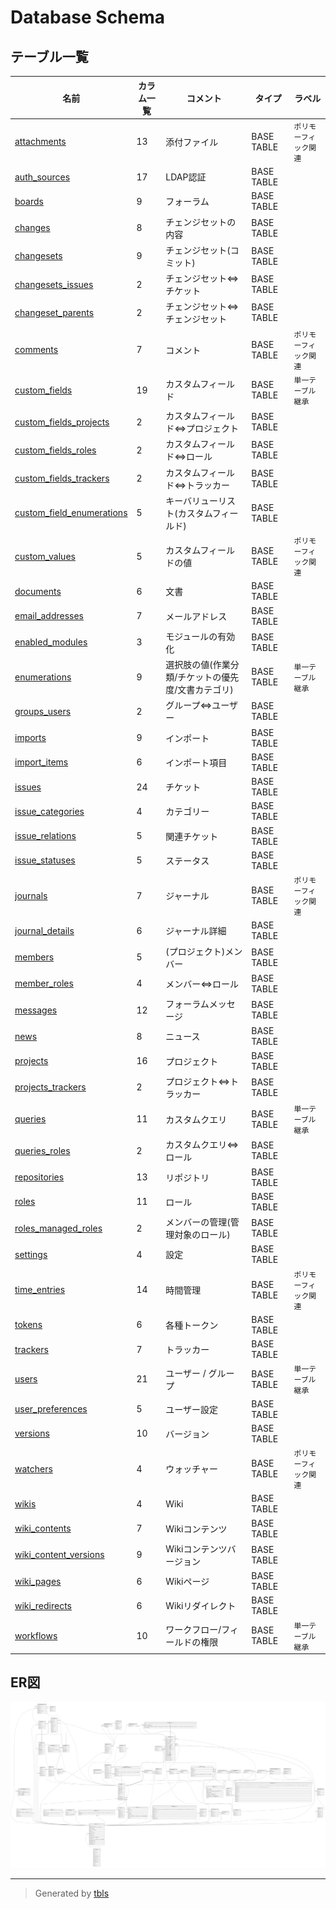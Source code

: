 # Database Schema

## テーブル一覧

| 名前                                                        | カラム一覧      | コメント                                               | タイプ        | ラベル                    |
| --------------------------------------------------------- | ---------- | -------------------------------------------------- | ---------- | ---------------------- |
| [attachments](attachments.md)                             | 13         | 添付ファイル                                             | BASE TABLE | `ポリモーフィック関連`           |
| [auth_sources](auth_sources.md)                           | 17         | LDAP認証                                             | BASE TABLE |                        |
| [boards](boards.md)                                       | 9          | フォーラム                                              | BASE TABLE |                        |
| [changes](changes.md)                                     | 8          | チェンジセットの内容                                         | BASE TABLE |                        |
| [changesets](changesets.md)                               | 9          | チェンジセット(コミット)                                      | BASE TABLE |                        |
| [changesets_issues](changesets_issues.md)                 | 2          | チェンジセット⇔チケット                                       | BASE TABLE |                        |
| [changeset_parents](changeset_parents.md)                 | 2          | チェンジセット⇔チェンジセット                                    | BASE TABLE |                        |
| [comments](comments.md)                                   | 7          | コメント                                               | BASE TABLE | `ポリモーフィック関連`           |
| [custom_fields](custom_fields.md)                         | 19         | カスタムフィールド                                          | BASE TABLE | `単一テーブル継承`             |
| [custom_fields_projects](custom_fields_projects.md)       | 2          | カスタムフィールド⇔プロジェクト                                   | BASE TABLE |                        |
| [custom_fields_roles](custom_fields_roles.md)             | 2          | カスタムフィールド⇔ロール                                      | BASE TABLE |                        |
| [custom_fields_trackers](custom_fields_trackers.md)       | 2          | カスタムフィールド⇔トラッカー                                    | BASE TABLE |                        |
| [custom_field_enumerations](custom_field_enumerations.md) | 5          | キーバリューリスト(カスタムフィールド)                               | BASE TABLE |                        |
| [custom_values](custom_values.md)                         | 5          | カスタムフィールドの値                                        | BASE TABLE | `ポリモーフィック関連`           |
| [documents](documents.md)                                 | 6          | 文書                                                 | BASE TABLE |                        |
| [email_addresses](email_addresses.md)                     | 7          | メールアドレス                                            | BASE TABLE |                        |
| [enabled_modules](enabled_modules.md)                     | 3          | モジュールの有効化                                          | BASE TABLE |                        |
| [enumerations](enumerations.md)                           | 9          | 選択肢の値(作業分類/チケットの優先度/文書カテゴリ)                        | BASE TABLE | `単一テーブル継承`             |
| [groups_users](groups_users.md)                           | 2          | グループ⇔ユーザー                                          | BASE TABLE |                        |
| [imports](imports.md)                                     | 9          | インポート                                              | BASE TABLE |                        |
| [import_items](import_items.md)                           | 6          | インポート項目                                            | BASE TABLE |                        |
| [issues](issues.md)                                       | 24         | チケット                                               | BASE TABLE |                        |
| [issue_categories](issue_categories.md)                   | 4          | カテゴリー                                              | BASE TABLE |                        |
| [issue_relations](issue_relations.md)                     | 5          | 関連チケット                                             | BASE TABLE |                        |
| [issue_statuses](issue_statuses.md)                       | 5          | ステータス                                              | BASE TABLE |                        |
| [journals](journals.md)                                   | 7          | ジャーナル                                              | BASE TABLE | `ポリモーフィック関連`           |
| [journal_details](journal_details.md)                     | 6          | ジャーナル詳細                                            | BASE TABLE |                        |
| [members](members.md)                                     | 5          | (プロジェクト)メンバー                                       | BASE TABLE |                        |
| [member_roles](member_roles.md)                           | 4          | メンバー⇔ロール                                           | BASE TABLE |                        |
| [messages](messages.md)                                   | 12         | フォーラムメッセージ                                         | BASE TABLE |                        |
| [news](news.md)                                           | 8          | ニュース                                               | BASE TABLE |                        |
| [projects](projects.md)                                   | 16         | プロジェクト                                             | BASE TABLE |                        |
| [projects_trackers](projects_trackers.md)                 | 2          | プロジェクト⇔トラッカー                                       | BASE TABLE |                        |
| [queries](queries.md)                                     | 11         | カスタムクエリ                                            | BASE TABLE | `単一テーブル継承`             |
| [queries_roles](queries_roles.md)                         | 2          | カスタムクエリ⇔ロール                                        | BASE TABLE |                        |
| [repositories](repositories.md)                           | 13         | リポジトリ                                              | BASE TABLE |                        |
| [roles](roles.md)                                         | 11         | ロール                                                | BASE TABLE |                        |
| [roles_managed_roles](roles_managed_roles.md)             | 2          | メンバーの管理(管理対象のロール)                                  | BASE TABLE |                        |
| [settings](settings.md)                                   | 4          | 設定                                                 | BASE TABLE |                        |
| [time_entries](time_entries.md)                           | 14         | 時間管理                                               | BASE TABLE | `ポリモーフィック関連`           |
| [tokens](tokens.md)                                       | 6          | 各種トークン                                             | BASE TABLE |                        |
| [trackers](trackers.md)                                   | 7          | トラッカー                                              | BASE TABLE |                        |
| [users](users.md)                                         | 21         | ユーザー / グループ                                        | BASE TABLE | `単一テーブル継承`             |
| [user_preferences](user_preferences.md)                   | 5          | ユーザー設定                                             | BASE TABLE |                        |
| [versions](versions.md)                                   | 10         | バージョン                                              | BASE TABLE |                        |
| [watchers](watchers.md)                                   | 4          | ウォッチャー                                             | BASE TABLE | `ポリモーフィック関連`           |
| [wikis](wikis.md)                                         | 4          | Wiki                                               | BASE TABLE |                        |
| [wiki_contents](wiki_contents.md)                         | 7          | Wikiコンテンツ                                          | BASE TABLE |                        |
| [wiki_content_versions](wiki_content_versions.md)         | 9          | Wikiコンテンツバージョン                                     | BASE TABLE |                        |
| [wiki_pages](wiki_pages.md)                               | 6          | Wikiページ                                            | BASE TABLE |                        |
| [wiki_redirects](wiki_redirects.md)                       | 6          | Wikiリダイレクト                                         | BASE TABLE |                        |
| [workflows](workflows.md)                                 | 10         | ワークフロー/フィールドの権限                                    | BASE TABLE | `単一テーブル継承`             |

## ER図

![er](schema.svg)

---

> Generated by [tbls](https://github.com/k1LoW/tbls)
